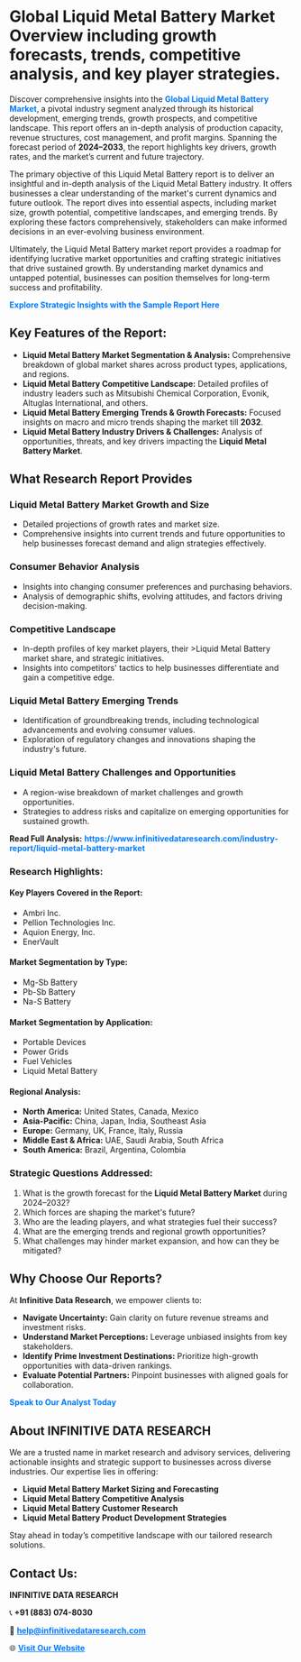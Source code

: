 <h1>Global Liquid Metal Battery Market Overview including growth forecasts, trends, competitive analysis, and key player strategies.</h1>
<p>
Discover comprehensive insights into the 
<a href="https://www.infinitivedataresearch.com/industry-report/liquid-metal-battery-market" rel="dofollow" style="color: #007BFF; text-decoration: none;"><strong>Global Liquid Metal Battery Market</strong></a>, a pivotal industry segment analyzed through its historical development, emerging trends, growth prospects, and competitive landscape. This report offers an in-depth analysis of production capacity, revenue structures, cost management, and profit margins. Spanning the forecast period of <strong>2024–2033</strong>, the report highlights key drivers, growth rates, and the market’s current and future trajectory.
</p>
<p>
The primary objective of this Liquid Metal Battery report is to deliver an insightful and in-depth analysis of the Liquid Metal Battery industry. It offers businesses a clear understanding of the market's current dynamics and future outlook. The report dives into essential aspects, including market size, growth potential, competitive landscapes, and emerging trends. By exploring these factors comprehensively, stakeholders can make informed decisions in an ever-evolving business environment.
</p>
<p>
Ultimately, the Liquid Metal Battery market report provides a roadmap for identifying lucrative market opportunities and crafting strategic initiatives that drive sustained growth. By understanding market dynamics and untapped potential, businesses can position themselves for long-term success and profitability.
</p>
<p>
<a href="https://www.infinitivedataresearch.com/request-sample/reportId=110505" style="color: #007BFF; text-decoration: none;"><strong>Explore Strategic Insights with the Sample Report Here</strong></a>
</p>

<h2>Key Features of the Report:</h2>
<ul>
<li><strong>Liquid Metal Battery Market Segmentation & Analysis:</strong> Comprehensive breakdown of global market shares across product types, applications, and regions.</li>
<li><strong>Liquid Metal Battery Competitive Landscape:</strong> Detailed profiles of industry leaders such as Mitsubishi Chemical Corporation, Evonik, Altuglas International, and others.</li>
<li><strong>Liquid Metal Battery Emerging Trends & Growth Forecasts:</strong> Focused insights on macro and micro trends shaping the market till <strong>2032</strong>.</li>
<li><strong>Liquid Metal Battery Industry Drivers & Challenges:</strong> Analysis of opportunities, threats, and key drivers impacting the <strong>Liquid Metal Battery Market</strong>.</li>
</ul>

<h2>What Research Report Provides</h2>
<h3>Liquid Metal Battery Market Growth and Size</h3>
<ul>
<li>Detailed projections of growth rates and market size.</li>
<li>Comprehensive insights into current trends and future opportunities to help businesses forecast demand and align strategies effectively.</li>
</ul>

<h3>Consumer Behavior Analysis</h3>
<ul>
<li>Insights into changing consumer preferences and purchasing behaviors.</li>
<li>Analysis of demographic shifts, evolving attitudes, and factors driving decision-making.</li>
</ul>

<h3>Competitive Landscape</h3>
<ul>
<li>In-depth profiles of key market players, their >Liquid Metal Battery market share, and strategic initiatives.</li>
<li>Insights into competitors' tactics to help businesses differentiate and gain a competitive edge.</li>
</ul>

<h3>Liquid Metal Battery Emerging Trends</h3>
<ul>
<li>Identification of groundbreaking trends, including technological advancements and evolving consumer values.</li>
<li>Exploration of regulatory changes and innovations shaping the industry's future.</li>
</ul>

<h3>Liquid Metal Battery Challenges and Opportunities</h3>
<ul>
<li>A region-wise breakdown of market challenges and growth opportunities.</li>
<li>Strategies to address risks and capitalize on emerging opportunities for sustained growth.</li>
</ul>
<p><strong>Read Full Analysis:</strong> <a href="https://www.infinitivedataresearch.com/industry-report/liquid-metal-battery-market" rel="dofollow" style="color: #007BFF; text-decoration: none;"><strong>https://www.infinitivedataresearch.com/industry-report/liquid-metal-battery-market</strong></a></p>
<h3>Research Highlights:</h3>
<h4>Key Players Covered in the Report:</h4>
<ul><li>Ambri Inc.</li><li>Pellion Technologies Inc.</li><li>Aquion Energy, Inc.</li><li>EnerVault</li></ul>
<h4>Market Segmentation by Type:</h4>
<ul><li>Mg-Sb Battery</li><li>Pb-Sb Battery</li><li>Na-S Battery</li></ul>
<h4>Market Segmentation by Application:</h4>
<ul><li>Portable Devices</li><li>Power Grids</li><li>Fuel Vehicles</li><li>Liquid Metal Battery</li></ul>

<h4>Regional Analysis:</h4>
<ul>
<li><strong>North America:</strong> United States, Canada, Mexico</li>
<li><strong>Asia-Pacific:</strong> China, Japan, India, Southeast Asia</li>
<li><strong>Europe:</strong> Germany, UK, France, Italy, Russia</li>
<li><strong>Middle East & Africa:</strong> UAE, Saudi Arabia, South Africa</li>
<li><strong>South America:</strong> Brazil, Argentina, Colombia</li>
</ul>

<h3>Strategic Questions Addressed:</h3>
<ol>
<li>What is the growth forecast for the <strong>Liquid Metal Battery Market</strong> during 2024–2032?</li>
<li>Which forces are shaping the market's future?</li>
<li>Who are the leading players, and what strategies fuel their success?</li>
<li>What are the emerging trends and regional growth opportunities?</li>
<li>What challenges may hinder market expansion, and how can they be mitigated?</li>
</ol>

<h2>Why Choose Our Reports?</h2>
<p>At <strong>Infinitive Data Research</strong>, we empower clients to:</p>
<ul>
<li><strong>Navigate Uncertainty:</strong> Gain clarity on future revenue streams and investment risks.</li>
<li><strong>Understand Market Perceptions:</strong> Leverage unbiased insights from key stakeholders.</li>
<li><strong>Identify Prime Investment Destinations:</strong> Prioritize high-growth opportunities with data-driven rankings.</li>
<li><strong>Evaluate Potential Partners:</strong> Pinpoint businesses with aligned goals for collaboration.</li>
</ul>
<p><a href="https://www.infinitivedataresearch.com/industry-report/liquid-metal-battery-market" rel="dofollow" style="color: #007BFF; text-decoration: none;"><strong>Speak to Our Analyst Today</strong></a></p>

<h2>About INFINITIVE DATA RESEARCH</h2>
<p>We are a trusted name in market research and advisory services, delivering actionable insights and strategic support to businesses across diverse industries. Our expertise lies in offering:</p>
<ul>
<li><strong>Liquid Metal Battery Market Sizing and Forecasting</strong></li>
<li><strong>Liquid Metal Battery Competitive Analysis</strong></li>
<li><strong>Liquid Metal Battery Customer Research</strong></li>
<li><strong>Liquid Metal Battery Product Development Strategies</strong></li>
</ul>
<p>Stay ahead in today’s competitive landscape with our tailored research solutions.</p>

<h2>Contact Us:</h2>
<p><strong>INFINITIVE DATA RESEARCH</strong></p>
<p>📞 <strong>+91 (883) 074-8030</strong></p>
<p>📧 <strong><a href="mailto:help@infinitivedataresearch.com" style="color: #007BFF;">help@infinitivedataresearch.com</a></strong></p>
<p>🌐 <strong><a href="https://www.infinitivedataresearch.com" rel="dofollow" style="color: #007BFF;">Visit Our Website</a></strong></p>